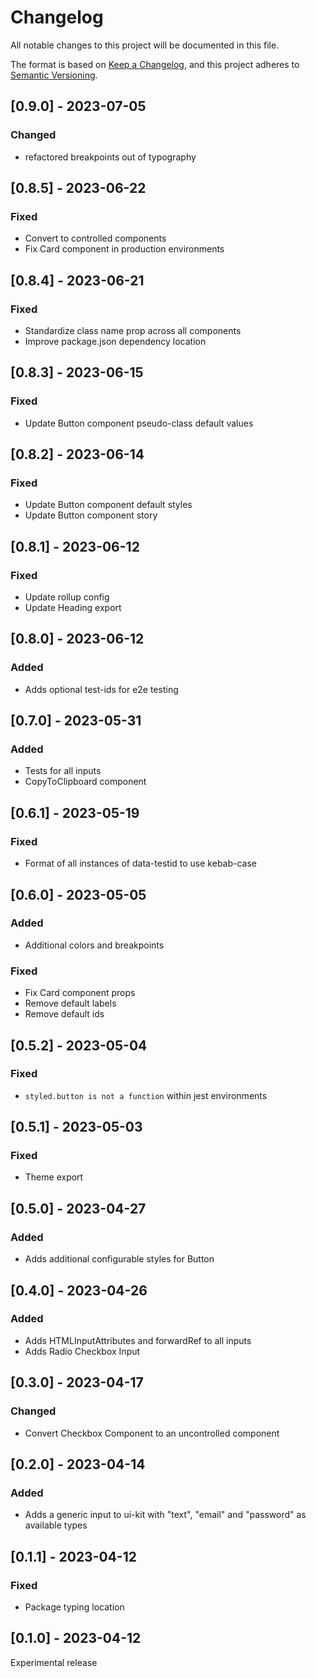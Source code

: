 # Changelog

All notable changes to this project will be documented in this file.

The format is based on [Keep a Changelog](https://keepachangelog.com/en/1.0.0/),
and this project adheres to [Semantic Versioning](https://semver.org/spec/v2.0.0.html).

## [0.9.0] - 2023-07-05

### Changed

- refactored breakpoints out of typography

## [0.8.5] - 2023-06-22

### Fixed

- Convert to controlled components
- Fix Card component in production environments

## [0.8.4] - 2023-06-21

### Fixed

- Standardize class name prop across all components
- Improve package.json dependency location

## [0.8.3] - 2023-06-15

### Fixed

- Update Button component pseudo-class default values

## [0.8.2] - 2023-06-14

### Fixed

- Update Button component default styles
- Update Button component story

## [0.8.1] - 2023-06-12

### Fixed

- Update rollup config
- Update Heading export

## [0.8.0] - 2023-06-12

### Added

- Adds optional test-ids for e2e testing

## [0.7.0] - 2023-05-31

### Added

- Tests for all inputs
- CopyToClipboard component

## [0.6.1] - 2023-05-19

### Fixed

- Format of all instances of data-testid to use kebab-case

## [0.6.0] - 2023-05-05

### Added

- Additional colors and breakpoints

### Fixed

- Fix Card component props
- Remove default labels
- Remove default ids

## [0.5.2] - 2023-05-04

### Fixed

- `styled.button is not a function` within jest environments

## [0.5.1] - 2023-05-03

### Fixed

- Theme export

## [0.5.0] - 2023-04-27

### Added

- Adds additional configurable styles for Button

## [0.4.0] - 2023-04-26

### Added

- Adds HTMLInputAttributes and forwardRef to all inputs
- Adds Radio Checkbox Input

## [0.3.0] - 2023-04-17

### Changed

- Convert Checkbox Component to an uncontrolled component

## [0.2.0] - 2023-04-14

### Added

- Adds a generic input to ui-kit with "text", "email" and "password" as available types

## [0.1.1] - 2023-04-12

### Fixed

- Package typing location

## [0.1.0] - 2023-04-12

Experimental release
